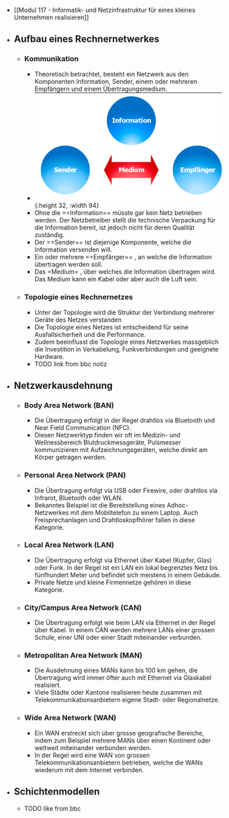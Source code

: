 - [[Modul 117 - Informatik- und Netzinfrastruktur für eines kleines Unternehmen realisieren]]
- ## Aufbau eines Rechnernetwerkes
	- ### Kommunikation
		- Theoretisch betrachtet, besteht ein Netzwerk aus den Komponenten Information, Sender, einem oder mehreren Empfängern und einem Übertragungsmedium.
		- ![image.png](../assets/image_1673798099446_0.png){:height 32, :width 94}
		- Ohne die ==Information== müsste gar kein Netz betrieben werden. Der Netzbetreiber stellt die technische Verpackung für die Information bereit,
		  ist jedoch nicht für deren Qualität zuständig.
		- Der ==Sender== ist diejenige Komponente, welche die Information versenden will.
		- Ein oder mehrere ==Empfänger== , an welche die Information übertragen werden soll.
		- Das =Medium= , über welches die Information übertragen wird. Das Medium kann ein Kabel oder aber auch die Luft sein.
	- ### Topologie eines Rechnernetzes
		- Unter der Topologie wird die Struktur der Verbindung mehrerer Geräte des Netzes verstanden
		- Die Topologie eines Netzes ist entscheidend für seine Ausfallsicherheit und die Performance.
		- Zudem beeinflusst die Topologie eines Netzwerkes massgeblich die Investition in
		  Verkabelung, Funkverbindungen und geeignete Hardware.
		- TODO link from bbc notiz
- ## Netzwerkausdehnung
	- ### Body Area Network (BAN)
		- Die Übertragung erfolgt in der Regel drahtlos via Bluetooth und Near Field Communication (NFC).
		- Diesen Netzwerktyp finden wir oft im Medizin- und Wellnessbereich Blutdruckmessgeräte, Pulsmesser kommunizieren mit Aufzeichnungsgeräten, welche direkt am Körper getragen werden.
	- ### Personal Area Network (PAN)
		- Die Übertragung erfolgt via USB oder Firewire, oder drahtlos via Infrarot, Bluetooth oder WLAN.
		- Bekanntes Beispiel ist die Bereitstellung eines Adhoc-Netzwerkes mit dem Mobiltelefon zu einem Laptop. Auch Freisprechanlagen und Drahtloskopfhörer fallen in diese Kategorie.
	- ### Local Area Network (LAN)
		- Die Übertragung erfolgt via Ethernet über Kabel (Kupfer, Glas) oder Funk. In der Regel ist ein LAN ein lokal begrenztes Netz bis fünfhundert Meter und befindet sich meistens in einem Gebäude.
		- Private Netze und kleine Firmennetze gehören in diese Kategorie.
	- ### City/Campus Area Network (CAN)
		- Die Übertragung erfolgt wie beim LAN via Ethernet in der Regel über Kabel. In einem CAN werden mehrere LANs einer grossen Schule, einer UNI oder einer Stadt miteinander verbunden.
	- ### Metropolitan Area Network (MAN)
		- Die Ausdehnung eines MANs kann bis 100 km gehen, die Übertragung wird immer öfter auch mit Ethernet via Glaskabel realisiert.
		- Viele Städte oder Kantone realisieren heute zusammen mit
		  Telekommunikationsanbietern eigene Stadt- oder Regionalnetze.
	- ### Wide Area Network (WAN)
		- Ein WAN erstreckt sich über grosse geografische Bereiche, indem zum Beispiel mehrere MANs über einen Kontinent oder weltweit miteinander verbunden werden.
		- In der Regel wird eine WAN von grossen Telekommunikationsanbietern betrieben, welche die WANs wiederum mit dem Internet verbinden.
- ## Schichtenmodellen
	- TODO like from bbc